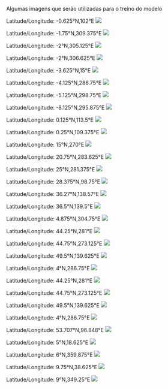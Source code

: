 Algumas imagens que serão utilizadas para o treino do modelo

Latitude/Longitude: -0.625°N,102°E
![](images/terra/-0.625°N,%20102°E.jpg)

Latitude/Longitude: -1.75°N,309.375°E
![](images/terra/-1.75°N,%20309.375°E.jpg)

Latitude/Longitude: -2°N,305.125°E
![](images/terra/-2°N,%20305.125°E.jpg)

Latitude/Longitude: -2°N,306.625°E
![](images/terra/-2°N,%20306.625°E.jpg)

Latitude/Longitude: -3.625°N,15°E
![](images/terra/-3.625°N,%2015°E.jpg)

Latitude/Longitude: -4.125°N,286.75°E
![](images/terra/-4.125°N,%20286.75°E.jpg)

Latitude/Longitude: -5.125°N,298.75°E
![](images/terra/-5.125°N,%20298.75°E.jpg)

Latitude/Longitude: -8.125°N,295.875°E
![](images/terra/-8.125°N,%20295.875°E.jpg)

Latitude/Longitude: 0.125°N,113.5°E
![](images/terra/0.125°N,%20113.5°E.jpg)

Latitude/Longitude: 0.25°N,109.375°E
![](images/terra/0.25°N,%20109.375°E.jpg)

Latitude/Longitude: 15°N,270°E
![](images/terra/15°N,%20270°E.jpg)

Latitude/Longitude: 20.75°N,283.625°E
![](images/terra/20.75°N,%20283.625°E.jpg)

Latitude/Longitude: 25°N,281.375°E
![](images/terra/25°N,%20281.375°E.jpg)

Latitude/Longitude: 28.375°N,98.75°E
![](images/terra/28.375°N,%2098.75°E.jpg)

Latitude/Longitude: 36.27°N,138.57°E
![](images/terra/36.27°N,%20138.57°E.jpg)

Latitude/Longitude: 36.5°N,139.5°E
![](images/terra/36.5°N,%20139.5°E.jpg)

Latitude/Longitude: 4.875°N,304.75°E
![](images/terra/4.875°N,%20304.75°E.jpg)

Latitude/Longitude: 44.25°N,281°E
![](images/terra/44.25°N,%20281°E.jpg)

Latitude/Longitude: 44.75°N,273.125°E
![](images/terra/44.75°N,%20273.125°E.jpg)

Latitude/Longitude: 49.5°N,139.625°E
![](images/terra/49.5°N,%20139.625°E.jpg)

Latitude/Longitude: 4°N,286.75°E
![](images/terra/4°N,%20286.75°E.jpg)

Latitude/Longitude: 44.25°N,281°E
![](images/terra/44.25°N,%20281°E.jpg)

Latitude/Longitude: 44.75°N,273.125°E
![](images/terra/44.75°N,%20273.125°E.jpg)

Latitude/Longitude: 49.5°N,139.625°E
![](images/terra/49.5°N,%20139.625°E.jpg)

Latitude/Longitude: 4°N,286.75°E
![](images/terra/4°N,%20286.75°E.jpg)

Latitude/Longitude: 53.707°N,96.848°E
![](images/terra/53.707°N,%2096.848°E.jpg)

Latitude/Longitude: 5°N,18.625°E
![](images/terra/5°N,%2018.625°E.jpg)

Latitude/Longitude: 6°N,359.875°E
![](images/terra/6°N,%20359.875°E.jpg)

Latitude/Longitude: 9.75°N,38.625°E
![](images/terra/9.75°N,%2038.625°E.jpg)

Latitude/Longitude: 9°N,349.25°E
![](images/terra/9°N,%20349.25°E.jpg)